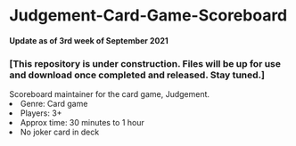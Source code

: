 # Judgement-Card-Game-Scoreboard

#### Update as of 3rd week of September 2021
<h3>[This repository is under construction. Files will be up for use and download once completed and released. Stay tuned.]</h3>
Scoreboard maintainer for the card game, Judgement.
<li>Genre: Card game</li>
  <li>Players: 3+</li>
  <li>Approx time: 30 minutes to 1 hour</li>
  <li>No joker card in deck</li>
